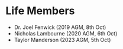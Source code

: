 # Life Members

- Dr. Joel Fenwick (2019 AGM, 8th Oct)
- Nicholas Lambourne (2020 AGM, 6th Oct)
- Taylor Manderson (2023 AGM, 5th Oct)
